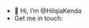 - 👋 Hi, I’m @HilqiaKenda
-  Get me in touch:
<!---
HilqiaKenda/HilqiaKenda is a ✨ special ✨ repository because its `README.md` (this file) appears on your GitHub profile.
You can click the Preview link to take a look at your changes.
--->
